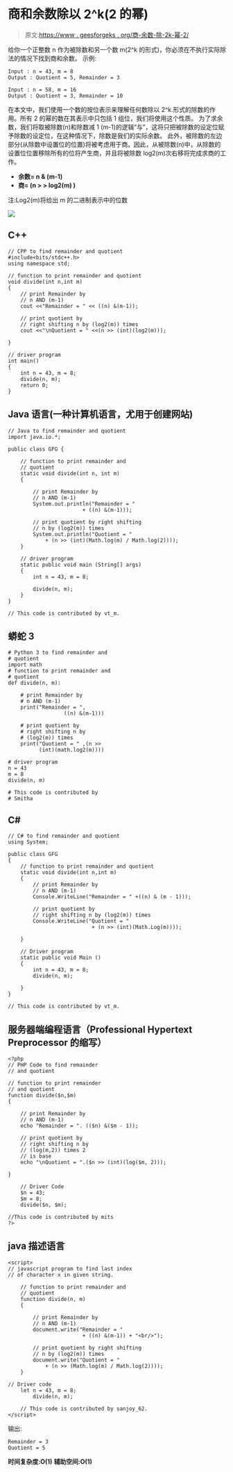 # 商和余数除以 2^k(2 的幂)

> 原文:[https://www . geesforgeks . org/商-余数-除-2k-幂-2/](https://www.geeksforgeeks.org/quotient-remainder-dividing-2k-power-2/)

给你一个正整数 n 作为被除数和另一个数 m(2^k 的形式)，你必须在不执行实际除法的情况下找到商和余数。
示例:

```
Input : n = 43, m = 8
Output : Quotient = 5, Remainder = 3

Input : n = 58, m = 16
Output : Quotient = 3, Remainder = 10
```

在本文中，我们使用一个数的按位表示来理解任何数除以 2^k.形式的除数的作用。所有 2 的幂的数在其表示中只包括 1 组位，我们将使用这个性质。
为了求余数，我们将取被除数(n)和除数减 1 (m-1)的逻辑“与”，这将只把被除数的设定位赋予除数的设定位，在这种情况下，除数是我们的实际余数。
此外，被除数的左边部分(从除数中设置位的位置)将被考虑用于商。因此，从被除数(n)中，从除数的设置位位置移除所有的位将产生商，并且将被除数 log2(m)次右移将完成求商的工作。

*   **余数= n & (m-1)**
*   **商= (n > > log2(m) )**

注:Log2(m)将给出 m 的二进制表示中的位数

![](img/1dc58c58f2843edd318e2e05a65d5691.png)

## C++

```
// CPP to find remainder and quotient
#include<bits/stdc++.h>
using namespace std;

// function to print remainder and quotient
void divide(int n,int m)
{
    // print Remainder by
    // n AND (m-1)
    cout <<"Remainder = " << ((n) &(m-1));

    // print quotient by
    // right shifting n by (log2(m)) times
    cout <<"\nQuotient = " <<(n >> (int)(log2(m)));

}

// driver program
int main()
{
    int n = 43, m = 8;
    divide(n, m);
    return 0;
}
```

## Java 语言(一种计算机语言，尤用于创建网站)

```
// Java to find remainder and quotient
import java.io.*;

public class GFG {

    // function to print remainder and
    // quotient
    static void divide(int n, int m)
    {

        // print Remainder by
        // n AND (m-1)
        System.out.println("Remainder = "
                        + ((n) &(m-1)));

        // print quotient by right shifting
        // n by (log2(m)) times
        System.out.println("Quotient = "
            + (n >> (int)(Math.log(m) / Math.log(2))));
    }

    // driver program
    static public void main (String[] args)
    {
        int n = 43, m = 8;

        divide(n, m);
    }
}

// This code is contributed by vt_m.
```

## 蟒蛇 3

```
# Python 3 to find remainder and
# quotient
import math
# function to print remainder and
# quotient
def divide(n, m):

    # print Remainder by
    # n AND (m-1)
    print("Remainder = ",
                  ((n) &(m-1)))

    # print quotient by
    # right shifting n by
    # (log2(m)) times
    print("Quotient = " ,(n >>
          (int)(math.log2(m))))

# driver program
n = 43
m = 8
divide(n, m)

# This code is contributed by
# Smitha
```

## C#

```
// C# to find remainder and quotient
using System;

public class GFG
{
    // function to print remainder and quotient
    static void divide(int n,int m)
    {
        // print Remainder by
        // n AND (m-1)
        Console.WriteLine("Remainder = " +((n) & (m - 1)));

        // print quotient by
        // right shifting n by (log2(m)) times
        Console.WriteLine("Quotient = "
                           + (n >> (int)(Math.Log(m))));

    }

    // Driver program
    static public void Main ()
    {
        int n = 43, m = 8;
        divide(n, m);

    }
}

// This code is contributed by vt_m.
```

## 服务器端编程语言（Professional Hypertext Preprocessor 的缩写）

```
<?php
// PHP Code to find remainder
// and quotient

// function to print remainder
// and quotient
function divide($n,$m)
{

    // print Remainder by
    // n AND (m-1)
    echo "Remainder = ". (($n) &($m - 1));

    // print quotient by
    // right shifting n by
    // (log(m,2)) times 2
    // is base
    echo "\nQuotient = ".($n >> (int)(log($m, 2)));

}

    // Driver Code
    $n = 43;
    $m = 8;
    divide($n, $m);

//This code is contributed by mits
?>
```

## java 描述语言

```
<script>
// javascript program to find last index
// of character x in given string.

    // function to print remainder and
    // quotient
    function divide(n, m)
    {

        // print Remainder by
        // n AND (m-1)
        document.write("Remainder = "
                        + ((n) &(m-1)) + "<br/>");

        // print quotient by right shifting
        // n by (log2(m)) times
        document.write("Quotient = "
            + (n >> (Math.log(m) / Math.log(2))));
    }

// Driver code
    let n = 43, m = 8;
        divide(n, m);

    // This code is contributed by sanjoy_62.
</script>
```

输出:

```
Remainder = 3
Quotient = 5
```

**时间复杂度:O(1)**
**辅助空间:O(1)**